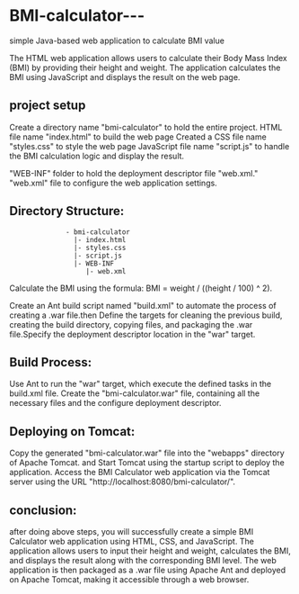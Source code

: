 # BMI-calculator---
simple Java-based web application to calculate BMI value

The HTML web application allows users to calculate their Body Mass Index (BMI) by providing their height and weight. The application calculates the BMI using JavaScript and displays the result on the web page.


## project setup 
Create a directory name "bmi-calculator" to hold the entire project.
HTML file name "index.html" to build the web page
Created a CSS file name "styles.css" to style the web page
JavaScript file name "script.js" to handle the BMI calculation logic and display the result.

"WEB-INF" folder to hold the deployment descriptor file "web.xml."
"web.xml" file to configure the web application settings.
## Directory Structure:
                  - bmi-calculator
                    |- index.html
                    |- styles.css
                    |- script.js
                    |- WEB-INF
                       |- web.xml


Calculate the BMI using the formula: BMI = weight / ((height / 100) ^ 2).

Create an Ant build script named "build.xml" to automate the process of creating a .war file.then Define the targets for cleaning the previous build, creating the build directory, copying files, and packaging the .war file.Specify the deployment descriptor location in the "war" target.

## Build Process:
Use Ant to run the "war" target, which execute the defined tasks in the build.xml file.
Create the "bmi-calculator.war" file, containing all the necessary files and the configure deployment descriptor.

## Deploying on Tomcat:
Copy the generated "bmi-calculator.war" file into the "webapps" directory of Apache Tomcat.
and Start Tomcat using the startup script to deploy the application.
Access the BMI Calculator web application via the Tomcat server using the URL "http://localhost:8080/bmi-calculator/".

## conclusion:
after doing above steps, you will successfully create a simple BMI Calculator web application using HTML, CSS, and JavaScript. The application allows users to input their height and weight, calculates the BMI, and displays the result along with the corresponding BMI level. The web application is then packaged as a .war file using Apache Ant and deployed on Apache Tomcat, making it accessible through a web browser.

